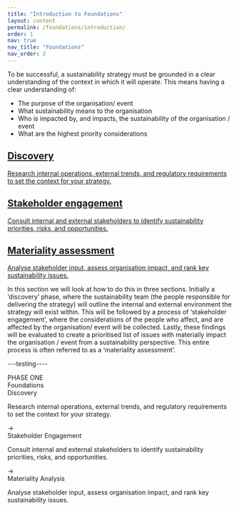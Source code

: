 ```yaml
---
title: "Introduction to Foundations"
layout: content
permalink: /foundations/introduction/
order: 1
nav: true
nav_title: "Foundations"
nav_order: 2
---
```


To be successful, a sustainability strategy must be grounded in a clear understanding of the context in which it will operate.  This means having a clear understanding of:
-	The purpose of the organisation/ event
-	What sustainability means to the organisation
-	Who is impacted by, and impacts, the sustainability of the organisation / event
-	What are the highest priority considerations

<section class="phase-blocks outlined green">
  <a href="/foundations/discovery/" class="phase-block">
    <h2>Discovery</h2>
    <p>Research internal operations, external trends, and regulatory requirements to set the context for your strategy.</p>
  </a>
  <a href="/foundations/stakeholderEngagement/" class="phase-block">
    <h2>Stakeholder engagement</h2>
    <p>Consult internal and external stakeholders to identify sustainability priorities, risks, and opportunities.</p>
  </a>
  <a href="/foundations/materialityAssessment/" class="phase-block">
    <h2>Materiality assessment</h2>
    <p>Analyse stakeholder input, assess organisation impact, and rank key sustainability issues.</p>
  </a>
</section>

In this section we will look at how to do this in three sections.  Initially a ‘discovery’ phase, where the sustainability team (the people responsible for delivering the strategy) will outline the internal and external environment the strategy will exist within.  This will be followed by a process of ‘stakeholder engagement’, where the considerations of the people who affect, and are affected by the organisation/ event will be collected.  Lastly, these findings will be evaluated to create a prioritised list of issues with materially impact the organisation / event from a sustainability perspective.  This entire process is often referred to as a ‘materiality assessment’.  


---testing----

<div class="phase-diagram-wrapper">
  <div class="phase-sidebar">
    <div class="rotated-label">PHASE ONE</div>
  </div>
  <div class="phase-sidebar">
    <div class="rotated-step">Foundations</div>
  </div>
  <div class="phase-diagram">
    <div class="phase-block current">
      <div class="phase-header">Discovery</div>
      <p>Research internal operations, external trends, and regulatory requirements to set the context for your strategy.</p>
    </div>
    <div class="arrow">&#8594;</div>
    <div class="phase-block">
      <div class="phase-header">Stakeholder Engagement</div>
      <p>Consult internal and external stakeholders to identify sustainability priorities, risks, and opportunities.</p>
    </div>
    <div class="arrow">&#8594;</div>
    <div class="phase-block">
      <div class="phase-header">Materiality Analysis</div>
      <p>Analyse stakeholder input, assess organisation impact, and rank key sustainability issues.</p>
    </div>
  </div>
</div>
